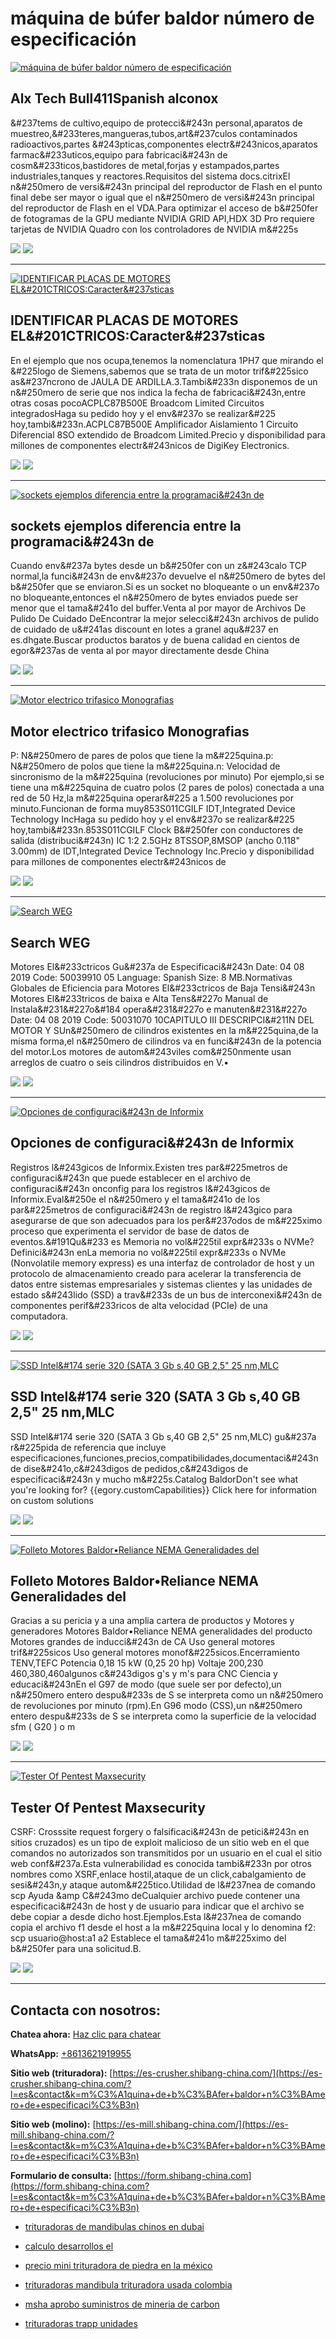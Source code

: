 # máquina de búfer baldor número de especificación

<a href="https://swt.shibang-china.com/?l=es&img&k=m%C3%A1quina+de+b%C3%BAfer+baldor+n%C3%BAmero+de+especificaci%C3%B3n" target="_blank">![máquina de búfer baldor número de especificación](http://static.shibang-china.com/all-800x300/85.jpg)</a>

## Alx Tech Bull411Spanish alconox
&#237tems de cultivo,equipo de protecci&#243n personal,aparatos de muestreo,&#233teres,mangueras,tubos,art&#237culos contaminados radioactivos,partes &#243pticas,componentes electr&#243nicos,aparatos farmac&#233uticos,equipo para fabricaci&#243n de cosm&#233ticos,bastidores de metal,forjas y estampados,partes industriales,tanques y reactores.Requisitos del sistema docs.citrixEl n&#250mero de versi&#243n principal del reproductor de Flash en el punto final debe ser mayor o igual que el n&#250mero de versi&#243n principal del reproductor de Flash en el VDA.Para optimizar el acceso de b&#250fer de fotogramas de la GPU mediante NVIDIA GRID API,HDX 3D Pro requiere tarjetas de NVIDIA Quadro con los controladores de NVIDIA m&#225s


<a href="https://whatsapp.shibangsoft.com/WhatsApp.php" target="_blank" title="WhatsApp">![](http://static.shibang-china.com/icon/whatsapp.png)</a> <a href="https://swt.shibang-china.com/?l=es&icon&k=m%C3%A1quina+de+b%C3%BAfer+baldor+n%C3%BAmero+de+especificaci%C3%B3n" target="_blank">![](http://static.shibang-china.com/icon/chat-es.png)</a>

---

<a href="https://swt.shibang-china.com/?l=es&img&k=m%C3%A1quina+de+b%C3%BAfer+baldor+n%C3%BAmero+de+especificaci%C3%B3n" target="_blank">![IDENTIFICAR PLACAS DE MOTORES EL&#201CTRICOS:Caracter&#237sticas](http://static.shibang-china.com/all-800x300/1302.jpg)</a>

## IDENTIFICAR PLACAS DE MOTORES EL&#201CTRICOS:Caracter&#237sticas
En el ejemplo que nos ocupa,tenemos la nomenclatura 1PH7 que mirando el &#225logo de Siemens,sabemos que se trata de un motor trif&#225sico as&#237ncrono de JAULA DE ARDILLA.3.Tambi&#233n disponemos de un n&#250mero de serie que nos indica la fecha de fabricaci&#243n,entre otras cosas pocoACPLC87B500E Broadcom Limited Circuitos integradosHaga su pedido hoy y el env&#237o se realizar&#225 hoy,tambi&#233n.ACPLC87B500E Amplificador Aislamiento 1 Circuito Diferencial 8SO extendido de Broadcom Limited.Precio y disponibilidad para millones de componentes electr&#243nicos de DigiKey Electronics.


<a href="https://whatsapp.shibangsoft.com/WhatsApp.php" target="_blank" title="WhatsApp">![](http://static.shibang-china.com/icon/whatsapp.png)</a> <a href="https://swt.shibang-china.com/?l=es&icon&k=m%C3%A1quina+de+b%C3%BAfer+baldor+n%C3%BAmero+de+especificaci%C3%B3n" target="_blank">![](http://static.shibang-china.com/icon/chat-es.png)</a>

---

<a href="https://swt.shibang-china.com/?l=es&img&k=m%C3%A1quina+de+b%C3%BAfer+baldor+n%C3%BAmero+de+especificaci%C3%B3n" target="_blank">![sockets ejemplos diferencia entre la programaci&#243n de](http://static.shibang-china.com/all-800x300/226.jpg)</a>

## sockets ejemplos diferencia entre la programaci&#243n de
Cuando env&#237a bytes desde un b&#250fer con un z&#243calo TCP normal,la funci&#243n de env&#237o devuelve el n&#250mero de bytes del b&#250fer que se enviaron.Si es un socket no bloqueante o un env&#237o no bloqueante,entonces el n&#250mero de bytes enviados puede ser menor que el tama&#241o del buffer.Venta al por mayor de Archivos De Pulido De Cuidado DeEncontrar la mejor selecci&#243n archivos de pulido de cuidado de u&#241as discount en lotes a granel aqu&#237 en es.dhgate.Buscar productos baratos y de buena calidad en cientos de egor&#237as de venta al por mayor directamente desde China


<a href="https://whatsapp.shibangsoft.com/WhatsApp.php" target="_blank" title="WhatsApp">![](http://static.shibang-china.com/icon/whatsapp.png)</a> <a href="https://swt.shibang-china.com/?l=es&icon&k=m%C3%A1quina+de+b%C3%BAfer+baldor+n%C3%BAmero+de+especificaci%C3%B3n" target="_blank">![](http://static.shibang-china.com/icon/chat-es.png)</a>

---

<a href="https://swt.shibang-china.com/?l=es&img&k=m%C3%A1quina+de+b%C3%BAfer+baldor+n%C3%BAmero+de+especificaci%C3%B3n" target="_blank">![Motor electrico trifasico Monografias](http://static.shibang-china.com/all-800x300/862.jpg)</a>

## Motor electrico trifasico Monografias
P: N&#250mero de pares de polos que tiene la m&#225quina.p: N&#250mero de polos que tiene la m&#225quina.n: Velocidad de sincronismo de la m&#225quina (revoluciones por minuto) Por ejemplo,si se tiene una m&#225quina de cuatro polos (2 pares de polos) conectada a una red de 50 Hz,la m&#225quina operar&#225 a 1.500 revoluciones por minuto.Funcionan de forma muy853S011CGILF IDT,Integrated Device Technology IncHaga su pedido hoy y el env&#237o se realizar&#225 hoy,tambi&#233n.853S011CGILF Clock B&#250fer con conductores de salida (distribuci&#243n) IC 1:2 2.5GHz 8TSSOP,8MSOP (ancho 0.118" 3.00mm) de IDT,Integrated Device Technology Inc.Precio y disponibilidad para millones de componentes electr&#243nicos de


<a href="https://whatsapp.shibangsoft.com/WhatsApp.php" target="_blank" title="WhatsApp">![](http://static.shibang-china.com/icon/whatsapp.png)</a> <a href="https://swt.shibang-china.com/?l=es&icon&k=m%C3%A1quina+de+b%C3%BAfer+baldor+n%C3%BAmero+de+especificaci%C3%B3n" target="_blank">![](http://static.shibang-china.com/icon/chat-es.png)</a>

---

<a href="https://swt.shibang-china.com/?l=es&img&k=m%C3%A1quina+de+b%C3%BAfer+baldor+n%C3%BAmero+de+especificaci%C3%B3n" target="_blank">![Search WEG](http://static.shibang-china.com/all-800x300/400.jpg)</a>

## Search WEG
Motores El&#233ctricos Gu&#237a de Especificaci&#243n Date: 04 08 2019 Code: 50039910 05 Language: Spanish Size: 8 MB.Normativas Globales de Eficiencia para Motores El&#233ctricos de Baja Tensi&#243n Motores El&#233tricos de baixa e Alta Tens&#227o Manual de Instala&#231&#227o&#184 opera&#231&#227o e manuten&#231&#227o Date: 04 08 2019 Code: 50031070 10CAPITULO III DESCRIPCI&#211N DEL MOTOR Y SUn&#250mero de cilindros existentes en la m&#225quina,de la misma forma,el n&#250mero de cilindros va en funci&#243n de la potencia del motor.Los motores de autom&#243viles com&#250nmente usan arreglos de cuatro o seis cilindros distribuidos en V.•


<a href="https://whatsapp.shibangsoft.com/WhatsApp.php" target="_blank" title="WhatsApp">![](http://static.shibang-china.com/icon/whatsapp.png)</a> <a href="https://swt.shibang-china.com/?l=es&icon&k=m%C3%A1quina+de+b%C3%BAfer+baldor+n%C3%BAmero+de+especificaci%C3%B3n" target="_blank">![](http://static.shibang-china.com/icon/chat-es.png)</a>

---

<a href="https://swt.shibang-china.com/?l=es&img&k=m%C3%A1quina+de+b%C3%BAfer+baldor+n%C3%BAmero+de+especificaci%C3%B3n" target="_blank">![Opciones de configuraci&#243n de Informix](http://static.shibang-china.com/all-800x300/299.jpg)</a>

## Opciones de configuraci&#243n de Informix
Registros l&#243gicos de Informix.Existen tres par&#225metros de configuraci&#243n que puede establecer en el archivo de configuraci&#243n onconfig para los registros l&#243gicos de Informix.Eval&#250e el n&#250mero y el tama&#241o de los par&#225metros de configuraci&#243n de registro l&#243gico para asegurarse de que son adecuados para los per&#237odos de m&#225ximo proceso que experimenta el servidor de base de datos de eventos.&#191Qu&#233 es Memoria no vol&#225til expr&#233s o NVMe? Definici&#243n enLa memoria no vol&#225til expr&#233s o NVMe (Nonvolatile memory express) es una interfaz de controlador de host y un protocolo de almacenamiento creado para acelerar la transferencia de datos entre sistemas empresariales y sistemas clientes y las unidades de estado s&#243lido (SSD) a trav&#233s de un bus de interconexi&#243n de componentes perif&#233ricos de alta velocidad (PCIe) de una computadora.


<a href="https://whatsapp.shibangsoft.com/WhatsApp.php" target="_blank" title="WhatsApp">![](http://static.shibang-china.com/icon/whatsapp.png)</a> <a href="https://swt.shibang-china.com/?l=es&icon&k=m%C3%A1quina+de+b%C3%BAfer+baldor+n%C3%BAmero+de+especificaci%C3%B3n" target="_blank">![](http://static.shibang-china.com/icon/chat-es.png)</a>

---

<a href="https://swt.shibang-china.com/?l=es&img&k=m%C3%A1quina+de+b%C3%BAfer+baldor+n%C3%BAmero+de+especificaci%C3%B3n" target="_blank">![SSD Intel&#174 serie 320 (SATA 3 Gb s,40 GB 2,5" 25 nm,MLC](http://static.shibang-china.com/all-800x300/1030.jpg)</a>

## SSD Intel&#174 serie 320 (SATA 3 Gb s,40 GB 2,5" 25 nm,MLC
SSD Intel&#174 serie 320 (SATA 3 Gb s,40 GB 2,5" 25 nm,MLC) gu&#237a r&#225pida de referencia que incluye especificaciones,funciones,precios,compatibilidades,documentaci&#243n de dise&#241o,c&#243digos de pedidos,c&#243digos de especificaci&#243n y mucho m&#225s.Catalog BaldorDon't see what you're looking for? {{egory.customCapabilities}} Click here for information on custom solutions


<a href="https://whatsapp.shibangsoft.com/WhatsApp.php" target="_blank" title="WhatsApp">![](http://static.shibang-china.com/icon/whatsapp.png)</a> <a href="https://swt.shibang-china.com/?l=es&icon&k=m%C3%A1quina+de+b%C3%BAfer+baldor+n%C3%BAmero+de+especificaci%C3%B3n" target="_blank">![](http://static.shibang-china.com/icon/chat-es.png)</a>

---

<a href="https://swt.shibang-china.com/?l=es&img&k=m%C3%A1quina+de+b%C3%BAfer+baldor+n%C3%BAmero+de+especificaci%C3%B3n" target="_blank">![Folleto Motores Baldor•Reliance NEMA Generalidades del](http://static.shibang-china.com/all-800x300/129.jpg)</a>

## Folleto Motores Baldor•Reliance NEMA Generalidades del
Gracias a su pericia y a una amplia cartera de productos y Motores y generadores Motores Baldor•Reliance NEMA generalidades del producto Motores grandes de inducci&#243n de CA Uso general motores trif&#225sicos Uso general motores monof&#225sicos.Encerramiento TENV,TEFC Potencia 0,18 15 kW (0,25 20 hp) Voltaje 200,230 460,380,460algunos c&#243digos g's y m's para CNC Ciencia y educaci&#243nEn el G97 de modo (que suele ser por defecto),un n&#250mero entero despu&#233s de S se interpreta como un n&#250mero de revoluciones por minuto (rpm).En G96 modo (CSS),un n&#250mero entero despu&#233s de S se interpreta como la superficie de la velocidad sfm ( G20 ) o m


<a href="https://whatsapp.shibangsoft.com/WhatsApp.php" target="_blank" title="WhatsApp">![](http://static.shibang-china.com/icon/whatsapp.png)</a> <a href="https://swt.shibang-china.com/?l=es&icon&k=m%C3%A1quina+de+b%C3%BAfer+baldor+n%C3%BAmero+de+especificaci%C3%B3n" target="_blank">![](http://static.shibang-china.com/icon/chat-es.png)</a>

---

<a href="https://swt.shibang-china.com/?l=es&img&k=m%C3%A1quina+de+b%C3%BAfer+baldor+n%C3%BAmero+de+especificaci%C3%B3n" target="_blank">![Tester Of Pentest Maxsecurity](http://static.shibang-china.com/all-800x300/1361.jpg)</a>

## Tester Of Pentest Maxsecurity
CSRF: Crosssite request forgery o falsificaci&#243n de petici&#243n en sitios cruzados) es un tipo de exploit malicioso de un sitio web en el que comandos no autorizados son transmitidos por un usuario en el cual el sitio web conf&#237a.Esta vulnerabilidad es conocida tambi&#233n por otros nombres como XSRF,enlace hostil,ataque de un click,cabalgamiento de sesi&#243n,y ataque autom&#225tico.Utilidad de l&#237nea de comando scp Ayuda &amp C&#243mo deCualquier archivo puede contener una especificaci&#243n de host y de usuario para indicar que el archivo se debe copiar a desde dicho host.Ejemplos.Esta l&#237nea de comando copia el archivo f1 desde el host a la m&#225quina local y lo denomina f2: scp usuario@host:a1 a2 Establece el tama&#241o m&#225ximo del b&#250fer para una solicitud.B.


<a href="https://whatsapp.shibangsoft.com/WhatsApp.php" target="_blank" title="WhatsApp">![](http://static.shibang-china.com/icon/whatsapp.png)</a> <a href="https://swt.shibang-china.com/?l=es&icon&k=m%C3%A1quina+de+b%C3%BAfer+baldor+n%C3%BAmero+de+especificaci%C3%B3n" target="_blank">![](http://static.shibang-china.com/icon/chat-es.png)</a>

---
## Contacta con nosotros:

**Chatea ahora:** [Haz clic para chatear](https://swt.shibang-china.com?l=es&contact&k=m%C3%A1quina+de+b%C3%BAfer+baldor+n%C3%BAmero+de+especificaci%C3%B3n)

**WhatsApp:**  [+8613621919955](https://whatsapp.shibangsoft.com/WhatsApp.php)

**Sitio web (trituradora):** [https://es-crusher.shibang-china.com/](https://es-crusher.shibang-china.com/?l=es&contact&k=m%C3%A1quina+de+b%C3%BAfer+baldor+n%C3%BAmero+de+especificaci%C3%B3n)

**Sitio web (molino):** [https://es-mill.shibang-china.com/](https://es-mill.shibang-china.com/?l=es&contact&k=m%C3%A1quina+de+b%C3%BAfer+baldor+n%C3%BAmero+de+especificaci%C3%B3n)

**Formulario de consulta:** [https://form.shibang-china.com](https://form.shibang-china.com?l=es&contact&k=m%C3%A1quina+de+b%C3%BAfer+baldor+n%C3%BAmero+de+especificaci%C3%B3n)

* [trituradoras de mandibulas chinos en dubai](../76/trituradoras%20de%20mandibulas%20chinos%20en%20dubai.md)

* [calculo desarrollos el](../73/calculo%20desarrollos%20el.md)

* [precio mini trituradora de piedra en la méxico](../75/precio%20mini%20trituradora%20de%20piedra%20en%20la%20m%C3%A9xico.md)

* [trituradoras mandibula trituradora usada colombia](../74/trituradoras%20mandibula%20trituradora%20usada%20colombia.md)

* [msha aprobo suministros de mineria de carbon](../79/msha%20aprobo%20suministros%20de%20mineria%20de%20carbon.md)

* [trituradoras trapp unidades](../70/trituradoras%20trapp%20unidades.md)